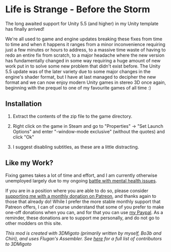 Life is Strange - Before the Storm
==================================

The long awaited support for Unity 5.5 (and higher) in my Unity template has
finally arrived!

We're all used to game and engine updates breaking these fixes from time to
time and when it happens it ranges from a minor inconvenience requiring just a
few minutes or hours to address, to a massive time waste of having to redo an
entire fix from scratch, to a major headache where the new version has
fundamentally changed in some way requiring a huge amount of new work put in to
solve some new problem that didn't exist before. The Unity 5.5 update was of
the later variety due to some major changes in the engine's shader format, but
I have at last managed to decipher the new format and we can now enjoy modern
Unity games in stereo 3D once again, beginning with the prequel to one of my
favourite games of all time :)

Installation
------------

1. Extract the contents of the zip file to the game directory.

2. Right click on the game in Steam and go to "Properties" -> "Set Launch
   Options" and enter "-window-mode exclusive" (without the quotes) and click
   "Ok"

3. I suggest disabling subtitles, as these are a little distracting.

Like my Work?
-------------
Fixing games takes a lot of time and effort, and I am currently otherwise
unemployed largely due to my ongoing [battle with mental health issues][1].

If you are in a position where you are able to do so, please consider
[supporting me with a monthly donation on Patreon][2], and thanks again to
those that already do! While I prefer the more stable monthly support that
Patreon offers, I can of course understand that some of you prefer to make
one-off donations when you can, and for that you can use [my Paypal][3]. As a
reminder, these donations are to support me personally, and do not go to other
modders on this site.

[1]: https://forums.geforce.com/default/topic/1000942/3d-vision/where-has-darkstarsword-been-/
[2]: https://www.patreon.com/DarkStarSword
[3]: https://www.paypal.me/DarkStarSword

_This mod is created with 3DMigoto (primarily written by myself, Bo3b and
Chiri), and uses Flugan's Assembler. See [here][4] for a full list of
contributors to 3DMigoto_

[4]: https://github.com/bo3b/3Dmigoto/blob/master/AUTHORS.txt
